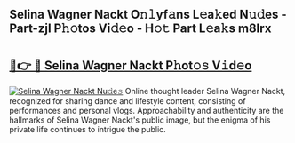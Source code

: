 ## Selina Wagner Nackt O𝚗𝚕yf𝚊ns L𝚎a𝚔ed N𝚞𝚍es - Part-zjI P𝚑𝚘tos Vi𝚍𝚎o - H𝚘𝚝 Part L𝚎a𝚔s m8Irx

# <h2><a href="http://kf50j9.oniu.top/?m=Selina+Wagner+Nackt">🔗👉 🔴 Selina Wagner Nackt P𝚑ot𝚘𝚜 V𝚒d𝚎o</a></h2>

[![Selina Wagner Nackt Nu𝚍e𝚜](https://i.imgur.com/0qMVB7G.gif)](http://kf50j9.oniu.top/?m=Selina+Wagner+Nackt)
Online thought leader Selina Wagner Nackt, recognized for sharing dance and lifestyle content, consisting of performances and personal vlogs. Approachability and authenticity are the hallmarks of Selina Wagner Nackt's public image, but the enigma of his private life continues to intrigue the public.  
